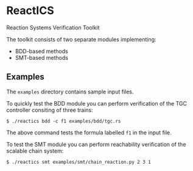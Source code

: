 # ReactICS

Reaction Systems Verification Toolkit

The toolkit consists of two separate modules implementing:
* BDD-based methods
* SMT-based methods

## Examples

The `examples` directory contains sample input files.

To quickly test the BDD module you can perform verification of the TGC controller consiting of three trains:

```
$ ./reactics bdd -c f1 examples/bdd/tgc.rs
```

The above command tests the formula labelled `f1` in the input file.

To test the SMT module you can perform reachability verification of the scalable chain system:

```
$ ./reactics smt examples/smt/chain_reaction.py 2 3 1
```

